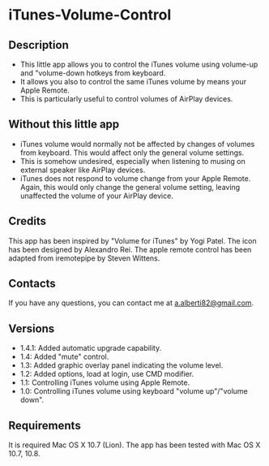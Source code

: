iTunes-Volume-Control
=====================

Description
-----------

* This little app allows you to control the iTunes volume using volume-up and "volume-down hotkeys from keyboard.
* It allows you also to control the same iTunes volume by means your Apple Remote.
* This is particularly useful to control volumes of AirPlay devices.

Without this little app
-----------------------

* iTunes volume would normally not be affected by changes of volumes from keyboard. This would affect only the general volume settings.
* This is somehow undesired, especially when listening to musing on external speaker like AirPlay devices.
* iTunes does not respond to volume change from your Apple Remote. Again, this would only change the general volume setting, leaving unaffected the volume of your AirPlay device.

Credits
-------

This app has been inspired by "Volume for iTunes" by Yogi Patel. The icon has been designed by Alexandro Rei. The apple remote control has been adapted from iremotepipe by Steven Wittens.

Contacts
--------

If you have any questions, you can contact me at a.alberti82@gmail.com.

Versions
--------

* 1.4.1: Added automatic upgrade capability.
* 1.4: Added "mute" control.
* 1.3: Added graphic overlay panel indicating the volume level.
* 1.2: Added options, load at login, use CMD modifier.
* 1.1: Controlling iTunes volume using Apple Remote.
* 1.0: Controlling iTunes volume using keyboard "volume up"/"volume down".

Requirements
------------

It is required Mac OS X 10.7 (Lion). The app has been tested with Mac OS X 10.7, 10.8.
